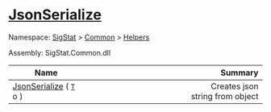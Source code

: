 # [JsonSerialize](./SerializationHelper-100664031.md)

Namespace: [SigStat]() > [Common](./../../README.md) > [Helpers](./../README.md)

Assembly: SigStat.Common.dll

| Name | Summary  |
| ------| -----------:|
| [JsonSerialize](./SerializationHelper-100664031.md) ( [`T`](./SerializationHelper-100664031.md) o ) | <img width=225/>Creates json string from object
